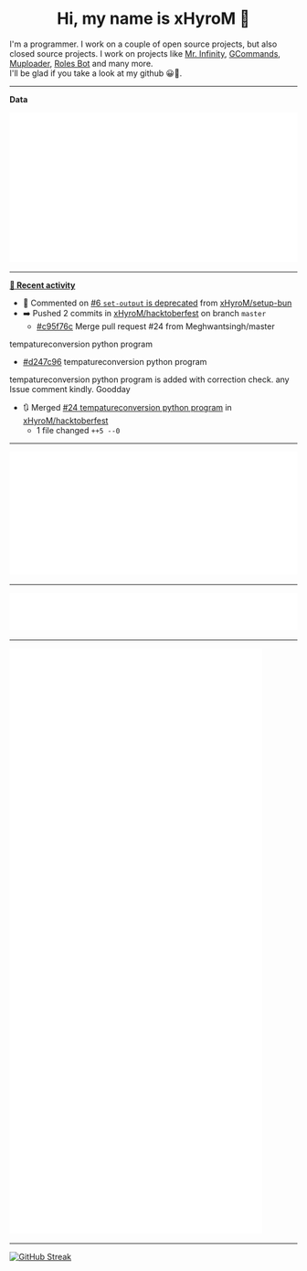 <p align="center">
    <!-- <img src="https://avatars.githubusercontent.com/u/56601352" width="192" alt="hyro's pfp" /> -->
    <h1 align="center">Hi, my name is xHyroM 👋</h1>
</p>

I'm a programmer. I work on a couple of open source projects, but also closed source projects. I work on projects like [Mr. Infinity](https://discord.com/oauth2/authorize?client_id=720321585625694239&scope=bot%20applications.commands&permissions=8&redirect_uri=https://blobs.gq/imanager&prompt=consent&response_type=code), [GCommands](https://github.com/Garlic-Team/GCommands), [Muploader](https://github.com/xHyroM/Muploader), [Roles Bot](https://github.com/xHyroM/roles-bot) and many more.  
I'll be glad if you take a look at my github 😀👀.

___
**Data**

<img src="https://github.com/xHyroM/xHyroM/blob/master/.cache/base.svg">

___

**[📰 Recent activity](https://github.com/xHyroM)**
* 💬 Commented on [#6 `set-output` is deprecated](https://github.com/xHyroM/setup-bun/issues/6) from [xHyroM/setup-bun](https://github.com/xHyroM/setup-bun)
* ➡️ Pushed 2 commits in [xHyroM/hacktoberfest](https://github.com/xHyroM/hacktoberfest) on branch `master`
  * [#c95f76c](https://github.com/xHyroM/hacktoberfest/commit/c95f76c) Merge pull request #24 from Meghwantsingh/master

tempatureconversion python program
  * [#d247c96](https://github.com/xHyroM/hacktoberfest/commit/d247c96) tempatureconversion python program

tempatureconversion python program is added with correction check. any Issue comment kindly.
Goodday
* 🔃 Merged [#24 tempatureconversion python program](https://github.com/xHyroM/hacktoberfest/pull/24) in [xHyroM/hacktoberfest](https://github.com/xHyroM/hacktoberfest)
  * 1 file changed `++5 --0`


___

<img src="https://github.com/xHyroM/xHyroM/blob/master/.cache/isocalendar.svg">

___

<img src="https://github.com/xHyroM/xHyroM/blob/master/.cache/languages.svg">

___

<img src="https://github.com/xHyroM/xHyroM/blob/master/.cache/achievements.svg">

___

[![GitHub Streak](https://github-readme-streak-stats.herokuapp.com?user=xHyroM&theme=dark&hide_border=true&date_format=M%20j%5B%2C%20Y%5D)](https://git.io/streak-stats)
